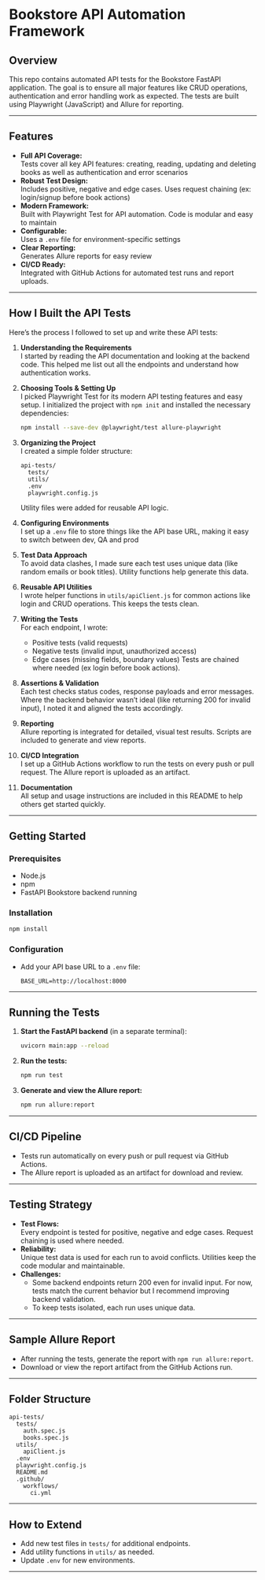 # Bookstore API Automation Framework

## Overview    
This repo contains automated API tests for the Bookstore FastAPI application. The goal is to ensure all major features like CRUD operations, authentication and error handling work as expected. The tests are built using Playwright (JavaScript) and Allure for reporting.

---

## Features
- **Full API Coverage:**  
  Tests cover all key API features: creating, reading, updating and deleting books as well as authentication and error scenarios
- **Robust Test Design:**  
  Includes positive, negative and edge cases. Uses request chaining (ex: login/signup before book actions)
- **Modern Framework:**  
  Built with Playwright Test for API automation. Code is modular and easy to maintain
- **Configurable:**  
  Uses a `.env` file for environment-specific settings
- **Clear Reporting:**  
  Generates Allure reports for easy review
- **CI/CD Ready:**  
  Integrated with GitHub Actions for automated test runs and report uploads.

---

## How I Built the API Tests

Here’s the process I followed to set up and write these API tests:

1. **Understanding the Requirements**  
   I started by reading the API documentation and looking at the backend code. This helped me list out all the endpoints and understand how authentication works.

2. **Choosing Tools & Setting Up**  
   I picked Playwright Test for its modern API testing features and easy setup. I initialized the project with `npm init` and installed the necessary dependencies:
   ```bash
   npm install --save-dev @playwright/test allure-playwright
   ```

3. **Organizing the Project**  
   I created a simple folder structure:
   ```
   api-tests/
     tests/
     utils/
     .env
     playwright.config.js
   ```
   Utility files were added for reusable API logic.

4. **Configuring Environments**  
   I set up a `.env` file to store things like the API base URL, making it easy to switch between dev, QA and prod

5. **Test Data Approach**  
   To avoid data clashes, I made sure each test uses unique data (like random emails or book titles). Utility functions help generate this data.

6. **Reusable API Utilities**  
   I wrote helper functions in `utils/apiClient.js` for common actions like login and CRUD operations. This keeps the tests clean.

7. **Writing the Tests**  
   For each endpoint, I wrote:
   - Positive tests (valid requests)
   - Negative tests (invalid input, unauthorized access)
   - Edge cases (missing fields, boundary values)
   Tests are chained where needed (ex login before book actions).

8. **Assertions & Validation**  
   Each test checks status codes, response payloads and error messages. Where the backend behavior wasn’t ideal (like returning 200 for invalid input), I noted it and aligned the tests accordingly.

9. **Reporting**  
   Allure reporting is integrated for detailed, visual test results. Scripts are included to generate and view reports.

10. **CI/CD Integration**  
    I set up a GitHub Actions workflow to run the tests on every push or pull request. The Allure report is uploaded as an artifact.

11. **Documentation**  
    All setup and usage instructions are included in this README to help others get started quickly.

---

## Getting Started

### Prerequisites
- Node.js
- npm
- FastAPI Bookstore backend running

### Installation
```bash
npm install
```

### Configuration
- Add your API base URL to a `.env` file:
  ```
  BASE_URL=http://localhost:8000
  ```

---

## Running the Tests

1. **Start the FastAPI backend** (in a separate terminal):
   ```bash
   uvicorn main:app --reload
   ```
2. **Run the tests:**
   ```bash
   npm run test
   ```
3. **Generate and view the Allure report:**
   ```bash
   npm run allure:report
   ```

---

## CI/CD Pipeline
- Tests run automatically on every push or pull request via GitHub Actions.
- The Allure report is uploaded as an artifact for download and review.

---

## Testing Strategy
- **Test Flows:**  
  Every endpoint is tested for positive, negative and edge cases. Request chaining is used where needed.
- **Reliability:**  
  Unique test data is used for each run to avoid conflicts. Utilities keep the code modular and maintainable.
- **Challenges:**  
  - Some backend endpoints return 200 even for invalid input. For now, tests match the current behavior but I recommend improving backend validation.
  - To keep tests isolated, each run uses unique data.

---

## Sample Allure Report
- After running the tests, generate the report with `npm run allure:report`.
- Download or view the report artifact from the GitHub Actions run.

---

## Folder Structure
```
api-tests/
  tests/
    auth.spec.js
    books.spec.js
  utils/
    apiClient.js
  .env
  playwright.config.js
  README.md
  .github/
    workflows/
      ci.yml
```

---

## How to Extend
- Add new test files in `tests/` for additional endpoints.
- Add utility functions in `utils/` as needed.
- Update `.env` for new environments.

---
